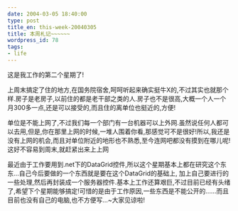 ```yaml
---
date: 2004-03-05 18:40:00
type: post
title_en: this-week-20040305
title: 本周札记~~~~~~
wordpress_id: 78
tags:
- life
---
```


这是我工作的第二个星期了!  
  
上周末搞定了住的地方,在国务院宿舍,呵呵听起来确实挺牛X的,不过其实也就那个样.房子是老房子,以前住的都是老干部之类的人.房子也不是很高,大概一个人一个月300多一点,还是可以接受的,而且住的离单位也挺近的,方便!  
  
单位是不能上网了,不过我们每一个部门有一台机器可以上外网.虽然说任何人都可以去用,但是,你在那里上网的时候,一堆人围着你看,那感觉可不是很好!所以,我还是没有上网的机会,而且对单位附近的地形也不熟悉,至今连网吧都没有摸到在哪儿呢!这好不容易到周末,就赶紧出来上上网  
  
最近由于工作要用到.net下的DataGrid控件,所以这个星期基本上都在研究这个东东...自己今后要做的一个东西就是要在这个DataGrid的基础上, 加上自己要进行的一些处理,然后再封装成一个服务器控件.基本上工作还算艰巨,不过目前已经有头绪了,希望下个星期能够搞定!可惜的是由于工作原因,一些东西是不能公开的......而且目前也没有自己的电脑,也不方便写...~大家见谅啦!

[](http://www.icbean.com/nickcheng/default.asp?cat=1)
